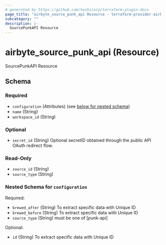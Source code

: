 ```yaml
---
# generated by https://github.com/hashicorp/terraform-plugin-docs
page_title: "airbyte_source_punk_api Resource - terraform-provider-airbyte"
subcategory: ""
description: |-
  SourcePunkAPI Resource
---
```


# airbyte_source_punk_api (Resource)

SourcePunkAPI Resource



<!-- schema generated by tfplugindocs -->
## Schema

### Required

- `configuration` (Attributes) (see [below for nested schema](#nestedatt--configuration))
- `name` (String)
- `workspace_id` (String)

### Optional

- `secret_id` (String) Optional secretID obtained through the public API OAuth redirect flow.

### Read-Only

- `source_id` (String)
- `source_type` (String)

<a id="nestedatt--configuration"></a>
### Nested Schema for `configuration`

Required:

- `brewed_after` (String) To extract specific data with Unique ID
- `brewed_before` (String) To extract specific data with Unique ID
- `source_type` (String) must be one of [punk-api]

Optional:

- `id` (String) To extract specific data with Unique ID


